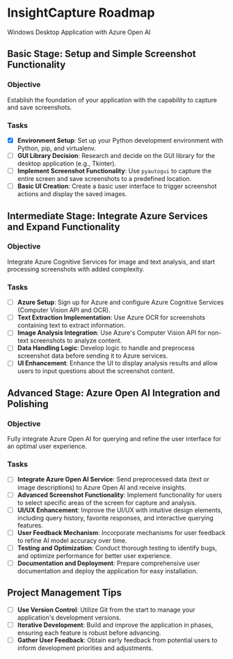 # InsightCapture Roadmap

Windows Desktop Application with Azure Open AI

## Basic Stage: Setup and Simple Screenshot Functionality

### Objective
Establish the foundation of your application with the capability to capture and save screenshots.

### Tasks
- [x] **Environment Setup**: Set up your Python development environment with Python, pip, and virtualenv.
- [ ] **GUI Library Decision**: Research and decide on the GUI library for the desktop application (e.g., Tkinter).
- [ ] **Implement Screenshot Functionality**: Use `pyautogui` to capture the entire screen and save screenshots to a predefined location.
- [ ] **Basic UI Creation**: Create a basic user interface to trigger screenshot actions and display the saved images.

## Intermediate Stage: Integrate Azure Services and Expand Functionality

### Objective
Integrate Azure Cognitive Services for image and text analysis, and start processing screenshots with added complexity.

### Tasks
- [ ] **Azure Setup**: Sign up for Azure and configure Azure Cognitive Services (Computer Vision API and OCR).
- [ ] **Text Extraction Implementation**: Use Azure OCR for screenshots containing text to extract information.
- [ ] **Image Analysis Integration**: Use Azure's Computer Vision API for non-text screenshots to analyze content.
- [ ] **Data Handling Logic**: Develop logic to handle and preprocess screenshot data before sending it to Azure services.
- [ ] **UI Enhancement**: Enhance the UI to display analysis results and allow users to input questions about the screenshot content.

## Advanced Stage: Azure Open AI Integration and Polishing

### Objective
Fully integrate Azure Open AI for querying and refine the user interface for an optimal user experience.

### Tasks
- [ ] **Integrate Azure Open AI Service**: Send preprocessed data (text or image descriptions) to Azure Open AI and receive insights.
- [ ] **Advanced Screenshot Functionality**: Implement functionality for users to select specific areas of the screen for capture and analysis.
- [ ] **UI/UX Enhancement**: Improve the UI/UX with intuitive design elements, including query history, favorite responses, and interactive querying features.
- [ ] **User Feedback Mechanism**: Incorporate mechanisms for user feedback to refine AI model accuracy over time.
- [ ] **Testing and Optimization**: Conduct thorough testing to identify bugs, and optimize performance for better user experience.
- [ ] **Documentation and Deployment**: Prepare comprehensive user documentation and deploy the application for easy installation.

## Project Management Tips
- [ ] **Use Version Control**: Utilize Git from the start to manage your application's development versions.
- [ ] **Iterative Development**: Build and improve the application in phases, ensuring each feature is robust before advancing.
- [ ] **Gather User Feedback**: Obtain early feedback from potential users to inform development priorities and adjustments.
